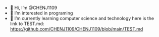 - 👋 Hi, I’m @CHENJ1109
- 👀 I’m interested in programing
- 🌱 I’m currently learning computer science and technology
  here is the link to TEST.md:
  https://github.com/CHENJ1109/CHENJ1109/blob/main/TEST.md

<!---
CHENJ1109/CHENJ1109 is a ✨ special ✨ repository because its `README.md` (this file) appears on your GitHub profile.
You can click the Preview link to take a look at your changes.
--->
